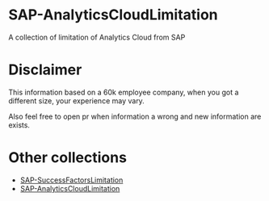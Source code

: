# SAP-AnalyticsCloudLimitation

A collection of limitation of Analytics Cloud from SAP

# Disclaimer

This information based on a 60k employee company,
when you got a different size, your experience may vary.

Also feel free to open pr when information a wrong and new information are exists.

# Other collections

- [SAP-SuccessFactorsLimitation](https://github.com/albertlast/SAP-SuccessFactorsLimitation)
- [SAP-AnalyticsCloudLimitation](https://github.com/albertlast/SAP-AnalyticsCloudLimitation)
